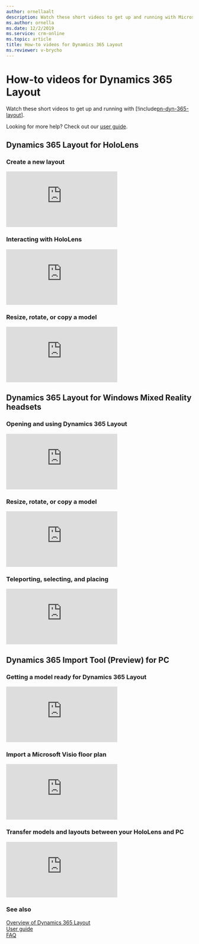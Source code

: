 ```yaml
---
author: ornellaalt
description: Watch these short videos to get up and running with Microsoft Dynamics 365 Layout
ms.author: ornella
ms.date: 12/2/2019
ms.service: crm-online
ms.topic: article
title: How-to videos for Dynamics 365 Layout
ms.reviewer: v-brycho
---
```


# How-to videos for Dynamics 365 Layout

Watch these short videos to get up and running with [!include[pn-dyn-365-layout](../includes/pn-dyn-365-layout.md)].

Looking for more help? Check out our [user guide](user-guide.md).

## Dynamics 365 Layout for HoloLens

### Create a new layout

<div class="embeddedvideo"><iframe src="https://www.microsoft.com/videoplayer/embed/RE42N6m" frameborder="0" allowfullscreen=""></iframe></div>

### Interacting with HoloLens
<div class="embeddedvideo"><iframe src="https://www.microsoft.com/videoplayer/embed/RE43PZj" frameborder="0" allowfullscreen=""></iframe></div>

### Resize, rotate, or copy a model
<div class="embeddedvideo"><iframe src="https://www.microsoft.com/videoplayer/embed/RE43KMT" frameborder="0" allowfullscreen=""></iframe></div>

## Dynamics 365 Layout for Windows Mixed Reality headsets

### Opening and using Dynamics 365 Layout

<div class="embeddedvideo"><iframe src="https://www.microsoft.com/videoplayer/embed/RE43Ven" frameborder="0" allowfullscreen=""></iframe></div>

### Resize, rotate, or copy a model

<div class="embeddedvideo"><iframe src="https://www.microsoft.com/videoplayer/embed/RE4dCNF" frameborder="0" allowfullscreen=""></iframe></div>

### Teleporting, selecting, and placing

<div class="embeddedvideo"><iframe src="https://www.microsoft.com/videoplayer/embed/RE42A4P" frameborder="0" allowfullscreen=""></iframe></div>

## Dynamics 365 Import Tool (Preview) for PC

### Getting a model ready for Dynamics 365 Layout

<div class="embeddedvideo"><iframe src="https://www.microsoft.com/videoplayer/embed/RE42Fl3" frameborder="0" allowfullscreen=""></iframe></div>

### Import a Microsoft Visio floor plan

<div class="embeddedvideo"><iframe src="https://www.microsoft.com/videoplayer/embed/RE42xuU" frameborder="0" allowfullscreen=""></iframe></div>

### Transfer models and layouts between your HoloLens and PC

<div class="embeddedvideo"><iframe src="https://www.microsoft.com/videoplayer/embed/RE42Fl4" frameborder="0" allowfullscreen=""></iframe></div>

### See also
[Overview of Dynamics 365 Layout](index.md)<br/>
[User guide](user-guide.md)<br/>
[FAQ](faq.md)<br/>
